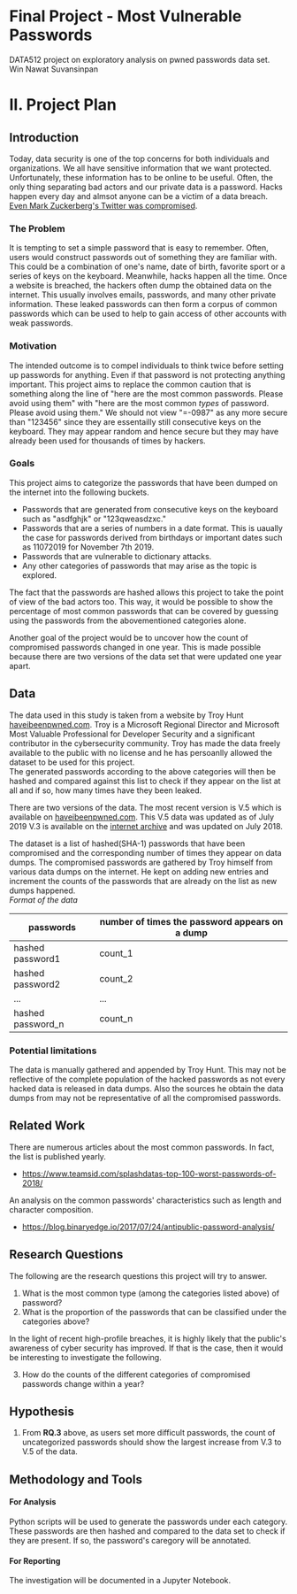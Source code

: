 # Final Project - Most Vulnerable Passwords
DATA512 project on exploratory analysis on pwned passwords data set.  
Win Nawat Suvansinpan

# II. Project Plan

## Introduction
Today, data security is one of the top concerns for both individuals and organizations. We all have sensitive information that we want protected. Unfortunately, these information has to be online to be useful. Often, the only thing separating bad actors and our private data is a password. Hacks happen every day and almsot anyone can be a victim of a data breach. [Even Mark Zuckerberg's Twitter was compromised](https://www.theguardian.com/technology/2016/jun/06/mark-zuckerberg-hacked-on-twitter-and-pinterest).  

### The Problem
It is tempting to set a simple password that is easy to remember. Often, users would construct passwords out of something they are familiar with. This could be a combination of one's name, date of birth, favorite sport or a series of keys on the keyboard. Meanwhile, hacks happen all the time. Once a website is breached, the hackers often dump the obtained data on the internet. This usually involves emails, passwords, and many other private information. These leaked passwords can then form a corpus of common passwords which can be used to help to gain access of other accounts with weak passwords.

### Motivation
The intended outcome is to compel individuals to think twice before setting up passwords for anything. Even if that password is not protecting anything important. This project aims to replace the common caution that is something along the line of "here are the most common passwords. Please avoid using them" with "here are the most common _types_ of password. Please avoid using them." We should not view "=-0987" as any more secure than "123456" since they are essentailly still consecutive keys on the keyboard. They may appear random and hence secure but they may have already been used for thousands of times by hackers.  

### Goals
This project aims to categorize the passwords that have been dumped on the internet into the following buckets.  

- Passwords that are generated from consecutive keys on the keyboard such as "asdfghjk" or "123qweasdzxc."
- Passwords that are a series of numbers in a date format. This is uaually the case for passwords derived from birthdays or important dates such as 11072019 for November 7th 2019.
- Passwords that are vulnerable to dictionary attacks.
- Any other categories of passwords that may arise as the topic is explored.

The fact that the passwords are hashed allows this project to take the point of view of the bad actors too. This way, it would be possible to show the percentage of most common passwords that can be covered by guessing using the passwords from the abovementioned categories alone.

Another goal of the project would be to uncover how the count of compromised passwords changed in one year. This is made possible because there are two versions of the data set that were updated one year apart.


## Data
The data used in this study is taken from a website by Troy Hunt [haveibeenpwned.com](https://haveibeenpwned.com/Passwords). Troy is a  Microsoft Regional Director and Microsoft Most Valuable Professional for Developer Security and a significant contributor in the cybersecurity community. Troy has made the data freely available to the public with no license and he has persoanlly allowed the dataset to be used for this project.  
The generated passwords according to the above categories will then be hashed and compared against this list to check if they appear on the list at all and if so, how many times have they been leaked.

There are two versions of the data. The most recent version is V.5 which is available on [haveibeenpwned.com](https://haveibeenpwned.com/Passwords). This V.5 data was updated as of July 2019 V.3 is available on the [internet archive](https://archive.org/details/academictorrents_53555c69e3799d876159d7290ea60e56b35e36a9) and was updated on July 2018.  

The dataset is a list of hashed(SHA-1) passwords that have been compromised and the corresponding number of times they appear on data dumps. The compromised passwords are gathered by Troy himself from various data dumps on the internet. He kept on adding new entries and increment the counts of the passwords that are already on the list as new dumps happened.  
_Format of the data_ 

|passwords|number of times the password appears on a dump|
|----|----|
|hashed password1|count_1|
|hashed password2|count_2|
|...|...|
|hashed password_n|count_n|

### Potential limitations
The data is manually gathered and appended by Troy Hunt. This may not be reflective of the complete population of the hacked passwords as not every hacked data is released in data dumps. Also the sources he obtain the data dumps from may not be representative of all the compromised passwords.

## Related Work
There are numerous articles about the most common passwords. In fact, the list is published yearly.
- https://www.teamsid.com/splashdatas-top-100-worst-passwords-of-2018/

An analysis on the common passwords' characteristics such as length and character composition.
- https://blog.binaryedge.io/2017/07/24/antipublic-password-analysis/


## Research Questions
The following are the research questions this project will try to answer.
1. What is the most common type (among the categories listed above) of password?
2. What is the proportion of the passwords that can be classified under the categories above?

In the light of recent high-profile breaches, it is highly likely that the public's awareness of cyber security has improved. If that is the case, then it would be interesting to investigate the following.

3. How do the counts of the different categories of compromised passwords change within a year?

## Hypothesis
1. From **RQ.3** above, as users set more difficult passwords, the count of uncategorized passwords should show the largest increase from V.3 to V.5 of the data.

## Methodology and Tools

#### For Analysis
Python scripts will be used to generate the passwords under each category. These passwords are then hashed and compared to the data set to check if they are present. If so, the password's caregory will be annotated.  

#### For Reporting
The investigation will be documented in a Jupyter Notebook.
